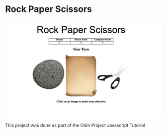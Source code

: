 # Rock Paper Scissors

![Image of Rock Paper Scissors](/screenshot.png) 

This project was done as part of the Odin Project Javascript Tutorial